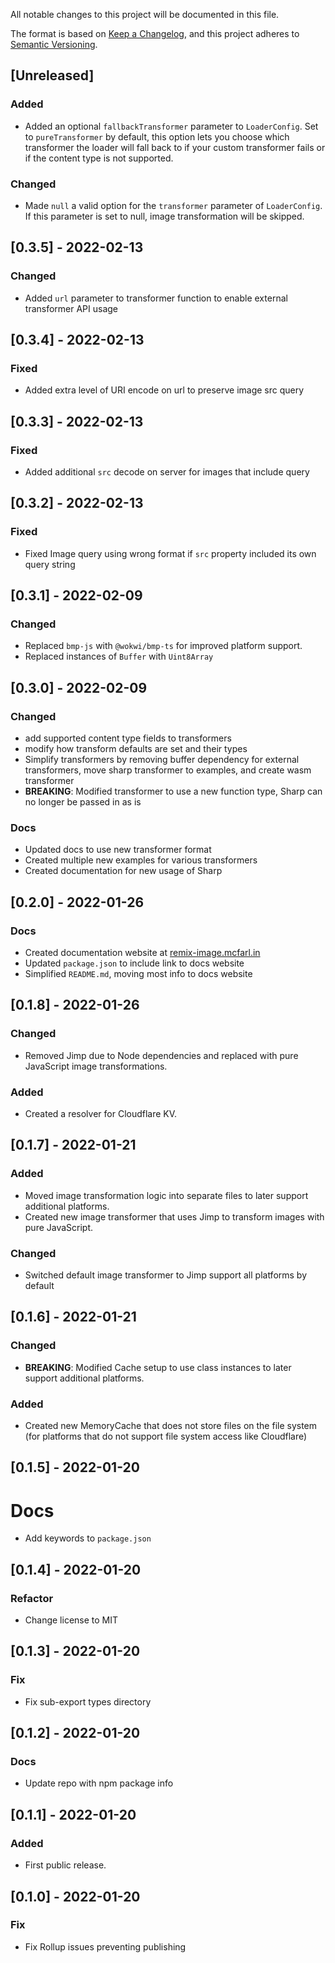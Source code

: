 All notable changes to this project will be documented in this file.

The format is based on [Keep a Changelog](https://keepachangelog.com/en/1.0.0/),
and this project adheres to [Semantic Versioning](https://semver.org/spec/v2.0.0.html).

## [Unreleased]

### Added

- Added an optional `fallbackTransformer` parameter to `LoaderConfig`. Set to `pureTransformer` by default, this option lets you choose which transformer the loader will fall back to if your custom transformer fails or if the content type is not supported. 

### Changed

- Made `null` a valid option for the `transformer` parameter of `LoaderConfig`. If this parameter is set to null, image transformation will be skipped.

## [0.3.5] - 2022-02-13

### Changed

- Added `url` parameter to transformer function to enable external transformer API usage

## [0.3.4] - 2022-02-13

### Fixed

- Added extra level of URI encode on url to preserve image src query

## [0.3.3] - 2022-02-13

### Fixed

- Added additional `src` decode on server for images that include query

## [0.3.2] - 2022-02-13

### Fixed

- Fixed Image query using wrong format if `src` property included its own query string

## [0.3.1] - 2022-02-09

### Changed

- Replaced `bmp-js` with `@wokwi/bmp-ts` for improved platform support.
- Replaced instances of `Buffer` with `Uint8Array`

## [0.3.0] - 2022-02-09

### Changed

- add supported content type fields to transformers
- modify how transform defaults are set and their types
- Simplify transformers by removing buffer dependency for external transformers, move sharp
  transformer to examples, and create wasm transformer
- **BREAKING**: Modified transformer to use a new function type, Sharp can no longer be passed in
  as is

### Docs

- Updated docs to use new transformer format
- Created multiple new examples for various transformers
- Created documentation for new usage of Sharp

## [0.2.0] - 2022-01-26

### Docs

- Created documentation website at [remix-image.mcfarl.in](http://remix-image.mcfarl.in)
- Updated `package.json` to include link to docs website
- Simplified `README.md`, moving most info to docs website

## [0.1.8] - 2022-01-26

### Changed

- Removed Jimp due to Node dependencies and replaced with pure JavaScript image transformations.

### Added

- Created a resolver for Cloudflare KV.

## [0.1.7] - 2022-01-21

### Added

- Moved image transformation logic into separate files to later support additional platforms.
- Created new image transformer that uses Jimp to transform images with pure JavaScript.

### Changed

- Switched default image transformer to Jimp support all platforms by default

## [0.1.6] - 2022-01-21

### Changed

- **BREAKING**: Modified Cache setup to use class instances to later support additional platforms.

### Added

- Created new MemoryCache that does not store files on the file system (for platforms that do not support file system access like Cloudflare)

## [0.1.5] - 2022-01-20

# Docs

- Add keywords to `package.json`

## [0.1.4] - 2022-01-20

### Refactor

- Change license to MIT

## [0.1.3] - 2022-01-20

### Fix

- Fix sub-export types directory

## [0.1.2] - 2022-01-20

### Docs

- Update repo with npm package info

## [0.1.1] - 2022-01-20

### Added

- First public release.

## [0.1.0] - 2022-01-20

### Fix

- Fix Rollup issues preventing publishing
